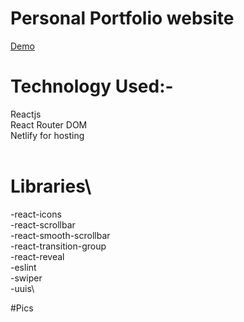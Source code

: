 # Personal Portfolio website
[Demo](http://sagar-portfolio-ss.netlify.app)

# Technology Used:-
Reactjs\
React Router DOM\
Netlify for hosting\
<br />
# Libraries\
   -react-icons\
   -react-scrollbar\
   -react-smooth-scrollbar\
   -react-transition-group\
   -react-reveal\
   -eslint\
   -swiper\
   -uuis\

#Pics



